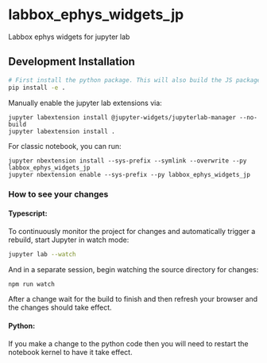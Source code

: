 
# labbox_ephys_widgets_jp

Labbox ephys widgets for jupyter lab

## Development Installation


```bash
# First install the python package. This will also build the JS packages.
pip install -e .
```

Manually enable the jupyter lab extensions via:

```
jupyter labextension install @jupyter-widgets/jupyterlab-manager --no-build
jupyter labextension install .
```

For classic notebook, you can run:

```
jupyter nbextension install --sys-prefix --symlink --overwrite --py labbox_ephys_widgets_jp
jupyter nbextension enable --sys-prefix --py labbox_ephys_widgets_jp
```

### How to see your changes
#### Typescript:
To continuously monitor the project for changes and automatically trigger a rebuild, start Jupyter in watch mode:
```bash
jupyter lab --watch
```
And in a separate session, begin watching the source directory for changes:
```bash
npm run watch
```

After a change wait for the build to finish and then refresh your browser and the changes should take effect.

#### Python:
If you make a change to the python code then you will need to restart the notebook kernel to have it take effect.
